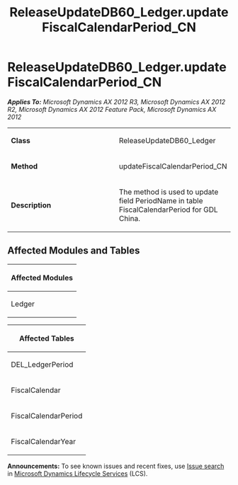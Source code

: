 ﻿---
title: ReleaseUpdateDB60_Ledger.updateFiscalCalendarPeriod_CN
TOCTitle: ReleaseUpdateDB60_Ledger.updateFiscalCalendarPeriod_CN
ms:assetid: b0cb7a97-cdc5-97bc-1539-c3abeeb5821b
ms:mtpsurl: https://msdn.microsoft.com/en-us/library/JJ736884(v=AX.60)
ms:contentKeyID: 49710569
ms.date: 05/18/2015
mtps_version: v=AX.60
---

# ReleaseUpdateDB60\_Ledger.updateFiscalCalendarPeriod\_CN 


_**Applies To:** Microsoft Dynamics AX 2012 R3, Microsoft Dynamics AX 2012 R2, Microsoft Dynamics AX 2012 Feature Pack, Microsoft Dynamics AX 2012_

<table>
<colgroup>
<col style="width: 50%" />
<col style="width: 50%" />
</colgroup>
<tbody>
<tr class="odd">
<td><p><strong>Class</strong></p></td>
<td><p>ReleaseUpdateDB60_Ledger</p></td>
</tr>
<tr class="even">
<td><p><strong>Method</strong></p></td>
<td><p>updateFiscalCalendarPeriod_CN</p></td>
</tr>
<tr class="odd">
<td><p><strong>Description</strong></p></td>
<td><p>The method is used to update field PeriodName in table FiscalCalendarPeriod for GDL China.</p></td>
</tr>
</tbody>
</table>


## Affected Modules and Tables

<table>
<colgroup>
<col style="width: 100%" />
</colgroup>
<thead>
<tr class="header">
<th><p>Affected Modules</p></th>
</tr>
</thead>
<tbody>
<tr class="odd">
<td><p>Ledger</p></td>
</tr>
</tbody>
</table>


<table>
<colgroup>
<col style="width: 100%" />
</colgroup>
<thead>
<tr class="header">
<th><p>Affected Tables</p></th>
</tr>
</thead>
<tbody>
<tr class="odd">
<td><p>DEL_LedgerPeriod</p></td>
</tr>
<tr class="even">
<td><p>FiscalCalendar</p></td>
</tr>
<tr class="odd">
<td><p>FiscalCalendarPeriod</p></td>
</tr>
<tr class="even">
<td><p>FiscalCalendarYear</p></td>
</tr>
</tbody>
</table>

  
**Announcements:** To see known issues and recent fixes, use [Issue search](http://go.microsoft.com/fwlink/?linkid=389258) in [Microsoft Dynamics Lifecycle Services](http://go.microsoft.com/fwlink/?linkid=306505) (LCS).

